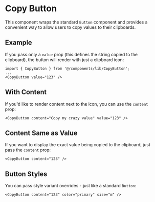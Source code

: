 # Copy Button

This component wraps the standard `Button` component and provides a convenient way to allow users to copy values to their clipboards.

## Example

If you pass only a `value` prop (this defines the string copied to the clipboard), the button will render with just a clipboard icon:

```tsx
import { CopyButton } from '@/components/lib/CopyButton';
...
<CopyButton value="123" />
```

## With Content

If you'd like to render content next to the icon, you can use the `content` prop:

```tsx
<CopyButton content="Copy my crazy value" value="123" />
```

## Content Same as Value

If you want to display the exact value being copied to the clipboard, just pass the `content` prop:

```tsx
<CopyButton content="123" />
```

## Button Styles

You can pass style variant overrides - just like a standard `Button`:

```tsx
<CopyButton content="123" color="primary" size="m" />
```
